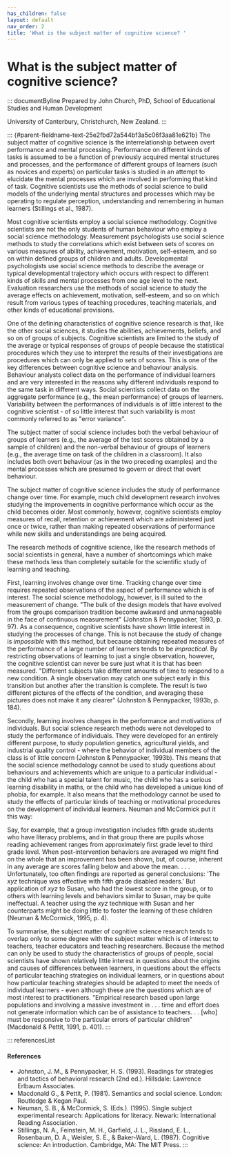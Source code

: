 ```yaml
---
has_children: false
layout: default
nav_order: 2
title: 'What is the subject matter of cognitive science? '
---
```

# What is the subject matter of cognitive science? 


::: documentByline
Prepared by John Church, PhD, School of Educational Studies and Human
Development

University of Canterbury, Christchurch, New Zealand.
:::

::: {#parent-fieldname-text-25e2fbd72a544bf3a5c06f3aa81e621b}
The subject matter of cognitive science is the interrelationship between
overt performance and mental processing. Performance on different kinds
of tasks is assumed to be a function of previously acquired mental
structures and processes, and the performance of different groups of
learners (such as novices and experts) on particular tasks is studied in
an attempt to elucidate the mental processes which are involved in
performing that kind of task. Cognitive scientists use the methods of
social science to build models of the underlying mental structures and
processes which may be operating to regulate perception, understanding
and remembering in human learners (Stillings et al., 1987).

Most cognitive scientists employ a social science methodology. Cognitive
scientists are not the only students of human behaviour who employ a
social science methodology. Measurement psychologists use social science
methods to study the correlations which exist between sets of scores on
various measures of ability, achievement, motivation, self-esteem, and
so on within defined groups of children and adults. Developmental
psychologists use social science methods to describe the average or
typical developmental trajectory which occurs with respect to different
kinds of skills and mental processes from one age level to the next.
Evaluation researchers use the methods of social science to study the
average effects on achievement, motivation, self-esteem, and so on which
result from various types of teaching procedures, teaching materials,
and other kinds of educational provisions.

One of the defining characteristics of cognitive science research is
that, like the other social sciences, it studies the abilities,
achievements, beliefs, and so on of groups of subjects. Cognitive
scientists are limited to the study of the average or typical responses
of groups of people because the statistical procedures which they use to
interpret the results of their investigations are procedures which can
only be applied to *sets* of scores. This is one of the key differences
between cognitive science and behaviour analysis. Behaviour analysts
collect data on the performance of individual learners and are very
interested in the reasons why different individuals respond to the same
task in different ways. Social scientists collect data on the aggregate
performance (e.g., the mean performance) of groups of learners.
Variability between the performances of individuals is of little
interest to the cognitive scientist - of so little interest that such
variability is most commonly referred to as "error variance".

The subject matter of social science includes both the verbal behaviour
of groups of learners (e.g., the average of the test scores obtained by
a sample of children) and the non-verbal behaviour of groups of learners
(e.g., the average time on task of the children in a classroom). It also
includes both overt behaviour (as in the two preceding examples) and the
mental processes which are presumed to govern or direct that overt
behaviour.

The subject matter of cognitive science includes the study of
performance change over time. For example, much child development
research involves studying the improvements in cognitive performance
which occur as the child becomes older. Most commonly, however,
cognitive scientists employ measures of recall, retention or achievement
which are administered just once or twice, rather than making repeated
observations of performance while new skills and understandings are
being acquired.

The research methods of cognitive science, like the research methods of
social scientists in general, have a number of shortcomings which make
these methods less than completely suitable for the scientific study of
learning and teaching.

First, learning involves change over time. Tracking change over time
requires repeated observations of the aspect of performance which is of
interest. The social science methodology, however, is ill suited to the
measurement of change. "The bulk of the design models that have evolved
from the groups comparison tradition become awkward and unmanageable in
the face of continuous measurement" (Johnston & Pennypacker, 1993, p.
97). As a consequence, cognitive scientists have shown little interest
in studying the processes of change. This is not because the study of
change is *impossible* with this method, but because obtaining repeated
measures of the performance of a large number of learners tends to be
*impractical*. By restricting observations of learning to just a single
observation, however, the cognitive scientist can never be sure just
what it is that has been measured. "Different subjects take different
amounts of time to respond to a new condition. A single observation may
catch one subject early in this transition but another after the
transition is complete. The result is two different pictures of the
effects of the condition, and averaging these pictures does not make it
any clearer" (Johnston & Pennypacker, 1993b, p. 184).

Secondly, learning involves changes in the performance and motivations
of individuals. But social science research methods were not developed
to study the performance of individuals. They were developed for an
entirely different purpose, to study population genetics, agricultural
yields, and industrial quality control - where the behavior of
individual members of the class is of little concern (Johnston &
Pennypacker, 1993b). This means that the social science methodology
cannot be used to study questions about behaviours and achievements
which are unique to a particular individual - the child who has a
special talent for music, the child who has a serious learning
disability in maths, or the child who has developed a unique kind of
phobia, for example. It also means that the methodology cannot be used
to study the effects of particular kinds of teaching or motivational
procedures on the development of individual learners. Neuman and
McCormick put it this way:

Say, for example, that a group investigation includes fifth grade
students who have literacy problems, and in that group there are pupils
whose reading achievement ranges from approximately first grade level to
third grade level. When post-intervention behaviors are averaged we
might find on the whole that an improvement has been shown, but, of
course, inherent in any average are scores falling below and above the
mean. . . . Unfortunately, too often findings are reported as general
conclusions: \'The *xyz* technique was effective with fifth grade
disabled readers.\' But application of *xyz* to Susan, who had the
lowest score in the group, or to others with learning levels and
behaviors similar to Susan, may be quite ineffectual. A teacher using
the *xyz* technique with Susan and her counterparts might be doing
little to foster the learning of these children (Neuman & McCormick,
1995, p. 4).

To summarise, the subject matter of cognitive science research tends to
overlap only to some degree with the subject matter which is of interest
to teachers, teacher educators and teaching researchers. Because the
method can only be used to study the characteristics of groups of
people, social scientists have shown relatively little interest in
questions about the origins and causes of differences between learners,
in questions about the effects of particular teaching strategies on
individual learners, or in questions about how particular teaching
strategies should be adapted to meet the needs of individual learners -
even although these are the questions which are of most interest to
practitioners. "Empirical research based upon large populations and
involving a massive investment in . . . time and effort does not
generate information which can be of assistance to teachers. . . \[who\]
must be responsive to the particular errors of particular children"
(Macdonald & Pettit, 1991, p. 401).
:::

::: referencesList
#### References

-   Johnston, J. M., & Pennypacker, H. S. (1993). Readings for
    strategies and tactics of behavioral research (2nd ed.). Hillsdale:
    Lawrence Erlbaum Associates.
-   Macdonald G., & Pettit, P. (1981). Semantics and social science.
    London: Routledge & Kegan Paul.
-   Neuman, S. B., & McCormick, S. (Eds.). (1995). Single subject
    experimental research: Applications for literacy. Newark:
    International Reading Association.
-   Stillings, N. A., Feinstein, M. H., Garfield, J. L., Rissland, E.
    L., Rosenbaum, D. A., Weisler, S. E., & Baker-Ward, L. (1987).
    Cognitive science: An introduction. Cambridge, MA: The MIT Press.
:::
